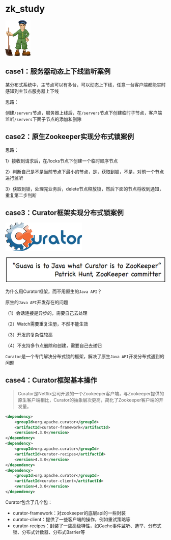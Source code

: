# zk_study
[![img](assets/zookeeper_small.gif)](https://zookeeper.apache.org/)

## case1：服务器动态上下线监听案例

某分布式系统中，主节点可以有多台，可以动态上下线，任意一台客户端都能实时感知到主节点服务器上下线

思路：

创建`/servers`节点，服务器上线后，在`/servers`节点下创建临时子节点，客户端监听`/servers`下面子节点的添加和删除

## case2：原生Zookeeper实现分布式锁案例

思路：

1）接收到请求后，在/locks节点下创建一个临时顺序节点

2）判断自己是不是当前节点下最小的节点，是，获取到锁，不是，对前一个节点进行监听

3）获取到锁，处理完业务后，delete节点释放锁，然后下面的节点将收到通知，重复第二步判断

## case3：Curator框架实现分布式锁案例

[![Apache Curator](assets/curator-logo.png)](https://curator.apache.org/)

[![img](assets/ph-quote.png)](https://curator.apache.org/)

为什么用Curator框架，而不用原生的`Java API`？

原生的`Java API`开发存在的问题

（1）会话连接是异步的，需要自己去处理

（2）Watch需要重复注册，不然不能生效

（3）开发的复杂性较高

（4）不支持多节点删除和创建，需要自己去递归

`Curator`是一个专门解决分布式锁的框架，解决了原生`Java API`开发分布式遇到的问题

## case4：Curator框架基本操作

> Curator是Netflix公司开源的一个Zookeeper客户端，与Zookeeper提供的原生客户端相比，Curator的抽象层次更高，简化了Zookeeper客户端的开发量。

```xml
<dependency>
    <groupId>org.apache.curator</groupId>
    <artifactId>curator-framework</artifactId>
    <version>4.3.0</version>
</dependency>
<dependency>
    <groupId>org.apache.curator</groupId>
    <artifactId>curator-recipes</artifactId>
    <version>4.3.0</version>
</dependency>
<dependency>
    <groupId>org.apache.curator</groupId>
    <artifactId>curator-client</artifactId>
    <version>4.3.0</version>
</dependency>
```

Curator包含了几个包：

- curator-framework：对zookeeper的底层api的一些封装
- curator-client：提供了一些客户端的操作，例如重试策略等
- curator-recipes：封装了一些高级特性，如Cache事件监听、选举、分布式锁、分布式计数器、分布式Barrier等

